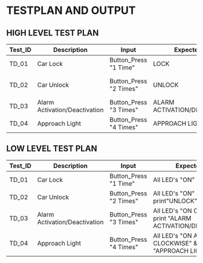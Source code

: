 # **TESTPLAN AND OUTPUT**

## **HIGH LEVEL TEST PLAN**

|Test_ID|Description|Input|Expected O/P|Actual O/P|Status|
---|---|---|---|---|---|
|TD_01|Car Lock|Button_Press "1 Time"|LOCK|LOCK|Done :white_check_mark:|
|TD_02|Car Unlock|Button_Press "2 Times"|UNLOCK|UNLOCK|Yet to be done|
|TD_03|Alarm Activation/Deactivation|Button_Press "3 Times"|ALARM ACTIVATION/DEACTIVATION|ALARM ACTIVATION/DEACTIVATION||
|TD_04|Approach Light|Button_Press "4 Times"|APPROACH LIGHT|APPROACH LIGHT||


## **LOW LEVEL TEST PLAN**

|Test_ID|Description|Input|Expected O/P|Actual O/P|Status|
---|---|---|---|---|---|
|TD_01|Car Lock|Button_Press "1 Time"|All LED's "ON" & print"LOCK"|All LED's "ON" & print"LOCK"|Done :white_check_mark:|
|TD_02|Car Unlock|Button_Press "2 Times"|All LED's "ON" & print"UNLOCK"|All LED's "ON" &  print"UNLOCK"||
|TD_03|Alarm Activation/Deactivation|Button_Press "3 Times"|All LED's "ON CLOCKWISE" & print "ALARM ACTIVATION/DEACTIVATION"|All LED's "ON CLOCKWISE" & print "ALARM ACTIVATION/DEACTIVATION"||
|TD_04|Approach Light|Button_Press "4 Times"|All LED's "ON ANTI-CLOCKWISE" & print "APPROACH LIGHT"|All LED's "ON ANTI-CLOCKWISE" & print "APPROACH LIGHT"||

